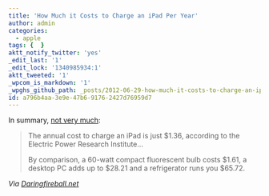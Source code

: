 ```yaml
---
title: 'How Much it Costs to Charge an iPad Per Year'
author: admin
categories:
  - apple
tags: {  }
aktt_notify_twitter: 'yes'
_edit_last: '1'
_edit_lock: '1340985934:1'
aktt_tweeted: '1'
_wpcom_is_markdown: '1'
_wpghs_github_path: _posts/2012-06-29-how-much-it-costs-to-charge-an-ipad-per-year.md
id: a796b4aa-3e9e-47b6-9176-2427d76959d7
---
```

<p>In summary, <a href="http://www.indystar.com/article/20120622/BUSINESS/206220340">not very much</a>:</p>
<blockquote><p>
  The annual cost to charge an iPad is just $1.36, according to the Electric Power Research Institute...</p>
<p>  By comparison, a 60-watt compact fluorescent bulb costs $1.61, a desktop PC adds up to $28.21 and a refrigerator runs you $65.72.
</p></blockquote>
<p><em>Via <a href="http://daringfireball.net/linked/2012/06/24/ipad-charge-cost">Daringfireball.net</a></em></p>

